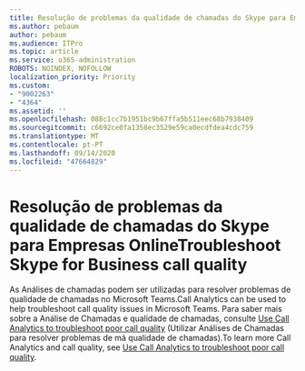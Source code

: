 ```yaml
---
title: Resolução de problemas da qualidade de chamadas do Skype para Empresas Online
ms.author: pebaum
author: pebaum
ms.audience: ITPro
ms.topic: article
ms.service: o365-administration
ROBOTS: NOINDEX, NOFOLLOW
localization_priority: Priority
ms.custom:
- "9002263"
- "4364"
ms.assetid: ''
ms.openlocfilehash: 088c1cc7b1951bc9b67ffa5b511eec68b7938409
ms.sourcegitcommit: c6692ce0fa1358ec3529e59ca0ecdfdea4cdc759
ms.translationtype: MT
ms.contentlocale: pt-PT
ms.lasthandoff: 09/14/2020
ms.locfileid: "47664829"
---
```

# <a name="troubleshoot-skype-for-business-call-quality"></a><span data-ttu-id="f2d35-102">Resolução de problemas da qualidade de chamadas do Skype para Empresas Online</span><span class="sxs-lookup"><span data-stu-id="f2d35-102">Troubleshoot Skype for Business call quality</span></span>

<span data-ttu-id="f2d35-103">As Análises de chamadas podem ser utilizadas para resolver problemas de qualidade de chamadas no Microsoft Teams.</span><span class="sxs-lookup"><span data-stu-id="f2d35-103">Call Analytics can be used to help troubleshoot call quality issues in Microsoft Teams.</span></span> <span data-ttu-id="f2d35-104">Para saber mais sobre a Análise de Chamadas e qualidade de chamadas, consulte [Use Call Analytics to troubleshoot poor call quality](https://docs.microsoft.com/MicrosoftTeams/use-call-analytics-to-troubleshoot-poor-call-quality) (Utilizar Análises de Chamadas para resolver problemas de má qualidade de chamadas).</span><span class="sxs-lookup"><span data-stu-id="f2d35-104">To learn more Call Analytics and call quality, see [Use Call Analytics to troubleshoot poor call quality](https://docs.microsoft.com/MicrosoftTeams/use-call-analytics-to-troubleshoot-poor-call-quality).</span></span>
